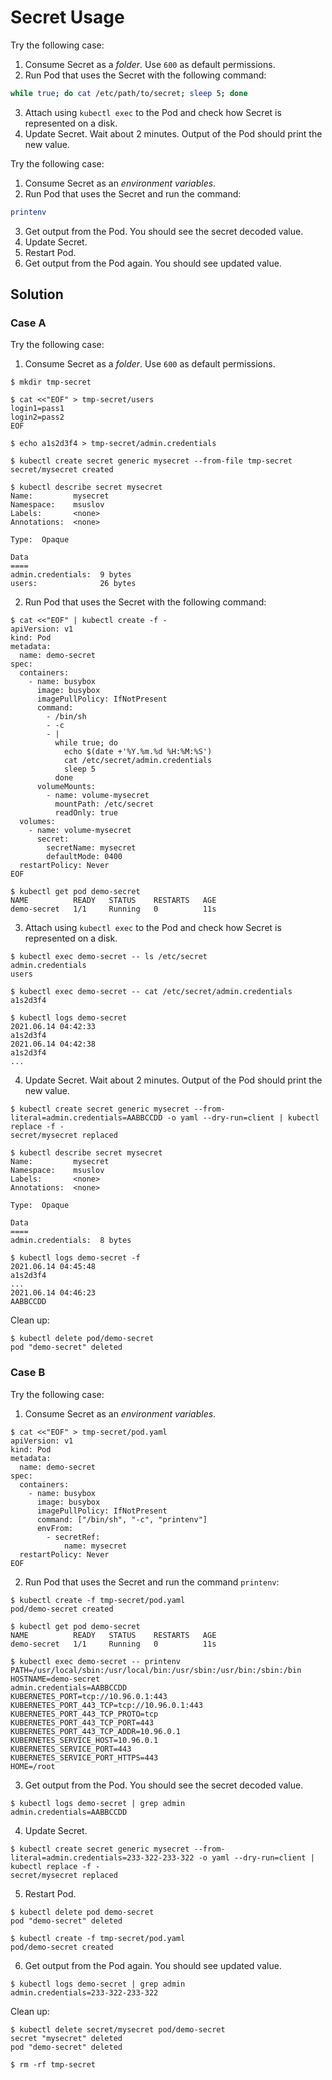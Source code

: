 
# Secret Usage

Try the following case:

1. Consume Secret as a _folder_. Use `600` as default permissions.
2. Run Pod that uses the Secret with the following command:

```bash
while true; do cat /etc/path/to/secret; sleep 5; done
```

3. Attach using `kubectl exec` to the Pod and check how Secret is represented on a disk.
4. Update Secret. Wait about 2 minutes. Output of the Pod should print the new value.

Try the following case:

1. Consume Secret as an _environment variables_.
2. Run Pod that uses the Secret and run the command:

```bash
printenv
```

3. Get output from the Pod. You should see the secret decoded value.
4. Update Secret.
5. Restart Pod.
6. Get output from the Pod again. You should see updated value.

## Solution

### Case A

Try the following case:

1. Consume Secret as a _folder_. Use `600` as default permissions.

```console
$ mkdir tmp-secret

$ cat <<"EOF" > tmp-secret/users
login1=pass1
login2=pass2
EOF

$ echo a1s2d3f4 > tmp-secret/admin.credentials

$ kubectl create secret generic mysecret --from-file tmp-secret
secret/mysecret created

$ kubectl describe secret mysecret
Name:         mysecret
Namespace:    msuslov
Labels:       <none>
Annotations:  <none>

Type:  Opaque

Data
====
admin.credentials:  9 bytes
users:              26 bytes
```

2. Run Pod that uses the Secret with the following command:

```console
$ cat <<"EOF" | kubectl create -f -
apiVersion: v1
kind: Pod
metadata:
  name: demo-secret
spec:
  containers:
    - name: busybox
      image: busybox
      imagePullPolicy: IfNotPresent
      command:
        - /bin/sh
        - -c
        - |
          while true; do
            echo $(date +'%Y.%m.%d %H:%M:%S')
            cat /etc/secret/admin.credentials
            sleep 5
          done
      volumeMounts:
        - name: volume-mysecret
          mountPath: /etc/secret
          readOnly: true
  volumes:
    - name: volume-mysecret
      secret:
        secretName: mysecret
        defaultMode: 0400
  restartPolicy: Never
EOF

$ kubectl get pod demo-secret
NAME          READY   STATUS    RESTARTS   AGE
demo-secret   1/1     Running   0          11s
```

3. Attach using `kubectl exec` to the Pod and check how Secret is represented on a disk.

```console
$ kubectl exec demo-secret -- ls /etc/secret
admin.credentials
users

$ kubectl exec demo-secret -- cat /etc/secret/admin.credentials
a1s2d3f4

$ kubectl logs demo-secret
2021.06.14 04:42:33
a1s2d3f4
2021.06.14 04:42:38
a1s2d3f4
...
```

4. Update Secret. Wait about 2 minutes. Output of the Pod should print the new value.

```console
$ kubectl create secret generic mysecret --from-literal=admin.credentials=AABBCCDD -o yaml --dry-run=client | kubectl replace -f -
secret/mysecret replaced

$ kubectl describe secret mysecret
Name:         mysecret
Namespace:    msuslov
Labels:       <none>
Annotations:  <none>

Type:  Opaque

Data
====
admin.credentials:  8 bytes

$ kubectl logs demo-secret -f
2021.06.14 04:45:48
a1s2d3f4
...
2021.06.14 04:46:23
AABBCCDD
```

Clean up:

```console
$ kubectl delete pod/demo-secret
pod "demo-secret" deleted
```

### Case B

Try the following case:

1. Consume Secret as an _environment variables_.

```console
$ cat <<"EOF" > tmp-secret/pod.yaml
apiVersion: v1
kind: Pod
metadata:
  name: demo-secret
spec:
  containers:
    - name: busybox
      image: busybox
      imagePullPolicy: IfNotPresent
      command: ["/bin/sh", "-c", "printenv"]
      envFrom:
        - secretRef:
            name: mysecret
  restartPolicy: Never
EOF
```

2. Run Pod that uses the Secret and run the command `printenv`:

```console
$ kubectl create -f tmp-secret/pod.yaml
pod/demo-secret created

$ kubectl get pod demo-secret
NAME          READY   STATUS    RESTARTS   AGE
demo-secret   1/1     Running   0          11s

$ kubectl exec demo-secret -- printenv
PATH=/usr/local/sbin:/usr/local/bin:/usr/sbin:/usr/bin:/sbin:/bin
HOSTNAME=demo-secret
admin.credentials=AABBCCDD
KUBERNETES_PORT=tcp://10.96.0.1:443
KUBERNETES_PORT_443_TCP=tcp://10.96.0.1:443
KUBERNETES_PORT_443_TCP_PROTO=tcp
KUBERNETES_PORT_443_TCP_PORT=443
KUBERNETES_PORT_443_TCP_ADDR=10.96.0.1
KUBERNETES_SERVICE_HOST=10.96.0.1
KUBERNETES_SERVICE_PORT=443
KUBERNETES_SERVICE_PORT_HTTPS=443
HOME=/root
```

3. Get output from the Pod. You should see the secret decoded value.

```console
$ kubectl logs demo-secret | grep admin
admin.credentials=AABBCCDD
```

4. Update Secret.

```console
$ kubectl create secret generic mysecret --from-literal=admin.credentials=233-322-233-322 -o yaml --dry-run=client | kubectl replace -f -
secret/mysecret replaced
```

5. Restart Pod.

```console
$ kubectl delete pod demo-secret
pod "demo-secret" deleted

$ kubectl create -f tmp-secret/pod.yaml
pod/demo-secret created
```

6. Get output from the Pod again. You should see updated value.

```console
$ kubectl logs demo-secret | grep admin
admin.credentials=233-322-233-322
```

Clean up:

```console
$ kubectl delete secret/mysecret pod/demo-secret
secret "mysecret" deleted
pod "demo-secret" deleted

$ rm -rf tmp-secret
```
